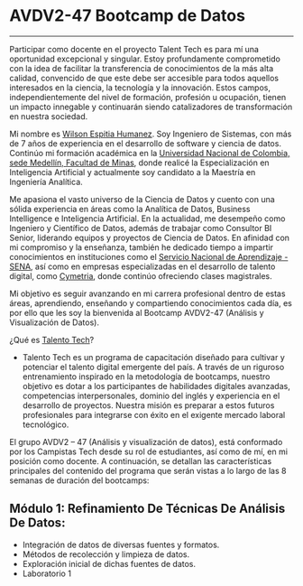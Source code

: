 # AVDV2-47 Bootcamp de Datos
---------------------------------------------------------------------------------

Participar como docente en el proyecto Talent Tech es para mí una oportunidad excepcional y singular. Estoy profundamente comprometido con la idea de facilitar la transferencia de conocimientos de la más alta calidad, convencido de que este debe ser accesible para todos aquellos interesados en la ciencia, la tecnología y la innovación. Estos campos, independientemente del nivel de formación, profesión u ocupación, tienen un impacto innegable y continuarán siendo catalizadores de transformación en nuestra sociedad.

Mi nombre es [Wilson Espitia Humanez](https://www.linkedin.com/in/wilsonespitia/). Soy Ingeniero de Sistemas, con más de 7 años de experiencia en el desarrollo de software y ciencia de datos. Continúo mi formación académica en la [Universidad Nacional de Colombia, sede Medellín, Facultad de Minas](https://minas.medellin.unal.edu.co/), donde realicé la Especialización en Inteligencia Artificial y actualmente soy candidato a la Maestría en Ingeniería Analítica.

Me apasiona el vasto universo de la Ciencia de Datos y cuento con una sólida experiencia en áreas como la Analítica de Datos, Business Intelligence e Inteligencia Artificial. En la actualidad, me desempeño como Ingeniero y Científico de Datos, además de trabajar como Consultor BI Senior, liderando equipos y proyectos de Ciencia de Datos. En afinidad con mi compromiso y la enseñanza, también he dedicado tiempo a impartir conocimientos en instituciones como el [Servicio Nacional de Aprendizaje -SENA](https://www.sena.edu.co/es-co/Paginas/default.aspx), así como en empresas especializadas en el desarrollo de talento digital, como [Cymetria](https://cymetria.com/), donde continúo ofreciendo clases magistrales.

Mi objetivo es seguir avanzando en mi carrera profesional dentro de estas áreas, aprendiendo, enseñando y compartiendo conocimientos cada día, es por ello que les soy la bienvenida al Bootcamp AVDV2-47 (Análisis y Visualización de Datos).

¿Qué es [Talento Tech](https://talentotech.gov.co/portal/)?
- Talento Tech es un programa de capacitación diseñado para cultivar y potenciar el talento digital emergente del país. A través de un riguroso entrenamiento inspirado en la metodología de bootcamps, nuestro objetivo es dotar a los participantes de habilidades digitales avanzadas, competencias interpersonales, dominio del inglés y experiencia en el desarrollo de proyectos. Nuestra misión es preparar a estos futuros profesionales para integrarse con éxito en el exigente mercado laboral tecnológico.

El grupo AVDV2 – 47 (Análisis y visualización de datos), está conformado por los Campistas Tech desde su rol de estudiantes, así como de mí, en mi posición como docente. A continuación, se detallan las características principales del contenido del programa que serán vistas a lo largo de las 8 semanas de duración del bootcamps:

## Módulo 1: Refinamiento De Técnicas De Análisis De Datos:
-	Integración de datos de diversas fuentes y formatos.
-	Métodos de recolección y limpieza de datos.
-	Exploración inicial de dichas fuentes de datos.
-	Laboratorio 1
